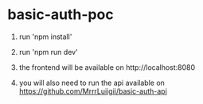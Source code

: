 # basic-auth-poc

1. run 'npm install'
2. run 'npm run dev'
3. the frontend will be available on http://localhost:8080

4. you will also need to run the api available on https://github.com/MrrrLuiigii/basic-auth-api
